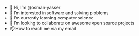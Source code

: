 - 👋 Hi, I’m @osman-yasser
- 👀 I’m interested in software and solving problems
- 🌱 I’m currently learning computer science
- 💞️ I’m looking to collaborate on awesome open source projects
- 📫 How to reach me via my email

<!---
osman-yasser/osman-yasser is a ✨ special ✨ repository because its `README.md` (this file) appears on your GitHub profile.
You can click the Preview link to take a look at your changes.
--->
